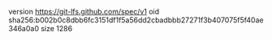 version https://git-lfs.github.com/spec/v1
oid sha256:b002b0c8dbb6fc3151df1f5a56dd2cbadbbb27271f3b407075f5f40ae346a0a0
size 1286
